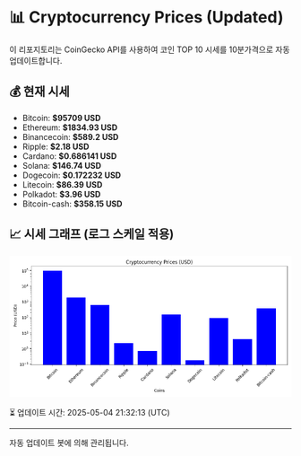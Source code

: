 
# 📊 Cryptocurrency Prices (Updated)

이 리포지토리는 CoinGecko API를 사용하여 코인 TOP 10 시세를 10분가격으로 자동 업데이트합니다.

## 💰 현재 시세
- Bitcoin: **$95709 USD**
- Ethereum: **$1834.93 USD**
- Binancecoin: **$589.2 USD**
- Ripple: **$2.18 USD**
- Cardano: **$0.686141 USD**
- Solana: **$146.74 USD**
- Dogecoin: **$0.172232 USD**
- Litecoin: **$86.39 USD**
- Polkadot: **$3.96 USD**
- Bitcoin-cash: **$358.15 USD**

## 📈 시세 그래프 (로그 스케일 적용)
![Crypto Prices](crypto_prices.png)

⏳ 업데이트 시간: 2025-05-04 21:32:13 (UTC)

---
자동 업데이트 봇에 의해 관리됩니다.
